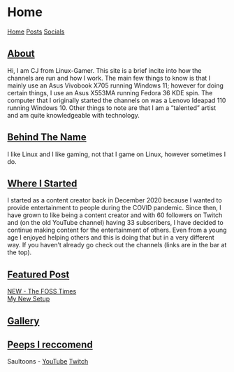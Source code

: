 <html>
<head>
<title>Linux-Gamer</title>
<link href="style.css" rel="stylesheet" type="text/css" />
</head>
<body>
<h1>Home</h1>
<a href="linux-gamer.github.io">Home</a> <a href="posts">Posts</a> <a href="socials">Socials</a> 
<h2><u> About </u></h2>
<p>
Hi, I am CJ from Linux-Gamer. This site is a brief incite into how the channels
are run and how I work. The main few things to know is that I mainly use an
Asus Vivobook X705 running Windows 11; however for doing certain things, I use an Asus X553MA running Fedora 36 KDE spin. The computer that I originally started the channels on was a Lenovo Ideapad 110 running Windows 10. Other things to note are that I am a “talented” artist and am quite knowledgeable with technology. </p>


<h2><u> Behind The Name </u></h2>
<p>I like Linux and I like gaming, not that I game on Linux, however sometimes I do.</p>

<h2><u> Where I Started </u></h2>
<p>
I started as a content creator back in December 2020 because I wanted to provide entertainment to people during the COVID pandemic. Since then, I have grown to like being a content creator and with 60 followers on Twitch and (on the old YouTube channel) having 33 subscribers, I have decided to continue making content for the entertainment of others. Even from a young age I enjoyed helping others and this is doing that but in a very different way. If you haven’t already go check out the channels (links are in the bar at the top).
</p>


<h2><u> Featured Post </u></h2>
<p>
<a href="/content/posts/foss-times">NEW - The FOSS Times</a>
<br>
<a href="/content/posts/my-new-setup">My New Setup</a>
</p>

<h2><u> Gallery </u></h2>
<p>

</p>

<h2><u> Peeps I reccomend </u></h2>
<p>
Saultoons - <a href="https://youtube.com/c/Saultoons">YouTube</a>  <a href="https://twitch.tv/saultoons">Twitch</a>
<!-- <br>
Zaney - <a href="">YouTube</a>
<br>
Frantic - <a href="">YouTube</a>
<br>
Miss Charlottie - <a href="">YouTube</a> <a href="https://twitch.tv/MissCharlottie">Twitch</a>
<br>
The Linux Cast - <a href="">YouTube</a>
<br>
Chris Titus Tech - <a href="">YouTube</a> <a href="https://twitch.tv/">Twitch</a>
<br>
David Revoy - <a href="">YouTube</a> -->
</p>
</body>
</html>